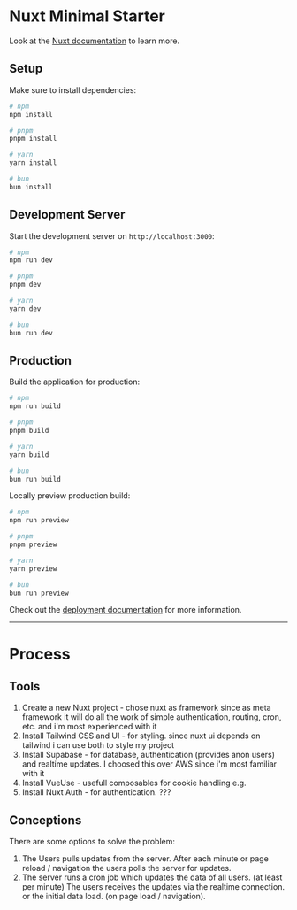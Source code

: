 # Nuxt Minimal Starter

Look at the [Nuxt documentation](https://nuxt.com/docs/getting-started/introduction) to learn more.

## Setup

Make sure to install dependencies:

```bash
# npm
npm install

# pnpm
pnpm install

# yarn
yarn install

# bun
bun install
```

## Development Server

Start the development server on `http://localhost:3000`:

```bash
# npm
npm run dev

# pnpm
pnpm dev

# yarn
yarn dev

# bun
bun run dev
```

## Production

Build the application for production:

```bash
# npm
npm run build

# pnpm
pnpm build

# yarn
yarn build

# bun
bun run build
```

Locally preview production build:

```bash
# npm
npm run preview

# pnpm
pnpm preview

# yarn
yarn preview

# bun
bun run preview
```

Check out the [deployment documentation](https://nuxt.com/docs/getting-started/deployment) for more information.

---

# Process

## Tools

1. Create a new Nuxt project - chose nuxt as framework since as meta framework it will do all the work of simple authentication, routing, cron, etc. and i'm most experienced with it
2. Install Tailwind CSS and UI - for styling. since nuxt ui depends on tailwind i can use both to style my project
3. Install Supabase - for database, authentication (provides anon users) and realtime updates. I choosed this over AWS since i'm most familiar with it
4. Install VueUse - usefull composables for cookie handling e.g.
5. Install Nuxt Auth - for authentication. ???

## Conceptions

There are some options to solve the problem:

1. The Users pulls updates from the server. After each minute or page reload / navigation the users polls the server for updates.
2. The server runs a cron job which updates the data of all users. (at least per minute) The users receives the updates via the realtime connection. or the initial data load. (on page load / navigation).
